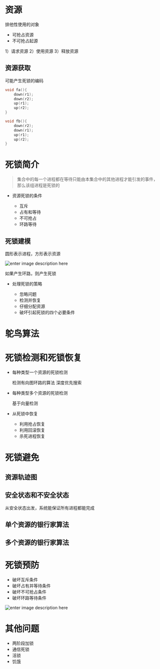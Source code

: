 # 资源

排他性使用的对象

- 可抢占资源
- 不可抢占起源

1）请求资源 2）使用资源 3）释放资源

## 资源获取

可能产生死锁的编码

```c
void fa(){
    down(r1);
    down(r2);
    up(r1);
    up(r2);
}

void fb(){
    down(r2);
    down(r1);
    up(r1);
    up(r2);
}
```

# 死锁简介

> 集合中的每一个进程都在等待只能由本集合中的其他进程才能引发的事件，那么该组进程是死锁的

- 资源死锁的条件

  - 互斥
  - 占有和等待
  - 不可抢占
  - 环路等待

## 死锁建模

圆形表示进程，方形表示资源

![enter image description here](https://upload-images.jianshu.io/upload_images/7130568-ed1f23d8c8f7bc69.png?imageMogr2/auto-orient/strip%7CimageView2/2/w/298/format/webp)

如果产生环路，则产生死锁

- 处理死锁的策略

  - 忽略问题
  - 检测并恢复
  - 仔细分配资源
  - 破坏引起死锁的四个必要条件

# 鸵鸟算法

# 死锁检测和死锁恢复

- 每种类型一个资源的死锁检测

  检测有向图环路的算法 深度优先搜索

- 每种类型多个资源的死锁检测

  基于向量检测

- 从死锁中恢复

  - 利用抢占恢复
  - 利用回滚恢复
  - 杀死进程恢复

# 死锁避免

## 资源轨迹图

## 安全状态和不安全状态

从安全状态出发，系统能保证所有进程都能完成

## 单个资源的银行家算法

## 多个资源的银行家算法

# 死锁预防
- 破坏互斥条件
- 破坏占有并等待条件
- 破坏不可抢占条件
- 破坏环路等待条件

![enter image description here](https://www.zoomfeng.com/images/2019/02/11/3.png)

# 其他问题
- 两阶段加锁
- 通信死锁
- 活锁
- 饥饿


